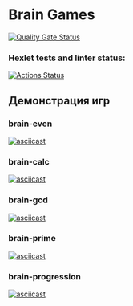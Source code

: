 # Brain Games

[![Quality Gate Status](https://sonarcloud.io/api/project_badges/measure?project=Pentrick-star_frontend-project-44&metric=alert_status)](https://sonarcloud.io/summary/new_code?id=Pentrick-star_frontend-project-44)

### Hexlet tests and linter status:
[![Actions Status](https://github.com/Pentrick-star/frontend-project-44/actions/workflows/hexlet-check.yml/badge.svg)](https://github.com/Pentrick-star/frontend-project-44/actions)

## Демонстрация игр

### brain-even
[![asciicast](https://asciinema.org/a/KKetSK6wrNSDEuShLlfxezN0F.svg)](https://asciinema.org/a/KKetSK6wrNSDEuShLlfxezN0F)

### brain-calc
[![asciicast](https://asciinema.org/a/KIgeSilgSe9hkzPp8VR0pk3Lf.svg)](https://asciinema.org/a/KIgeSilgSe9hkzPp8VR0pk3Lf)

### brain-gcd
[![asciicast](https://asciinema.org/a/ZAO4nk9LrV2Qo8F4bIgcco0E7.svg)](https://asciinema.org/a/ZAO4nk9LrV2Qo8F4bIgcco0E7)

### brain-prime
[![asciicast](https://asciinema.org/a/hNCRnW7oMYGKRZkyH6Cn31b1q.svg)](https://asciinema.org/a/hNCRnW7oMYGKRZkyH6Cn31b1q)

### brain-progression
[![asciicast](https://asciinema.org/a/WDLJXpZDH1pxx22E41hRk4eDy.svg)](https://asciinema.org/a/WDLJXpZDH1pxx22E41hRk4eDy)

